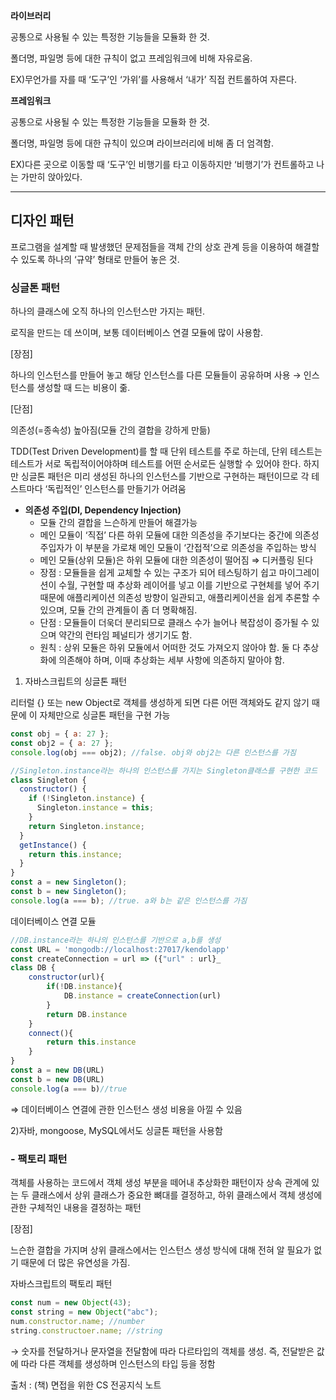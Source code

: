 **라이브러리**

공통으로 사용될 수 있는 특정한 기능들을 모듈화 한 것.

폴더명, 파일명 등에 대한 규칙이 없고 프레임워크에 비해 자유로움.

EX)무언가를 자를 때 ‘도구’인 ‘가위’를 사용해서 ‘내가’ 직접 컨트롤하여 자른다.

**프레임워크**

공통으로 사용될 수 있는 특정한 기능들을 모듈화 한 것.

폴더명, 파일명 등에 대한 규칙이 있으며 라이브러리에 비해 좀 더 엄격함.

EX)다른 곳으로 이동할 때 ‘도구’인 비행기를 타고 이동하지만 ‘비행기’가 컨트롤하고 나는 가만히 앉아있다.

---

## 디자인 패턴

프로그램을 설계할 때 발생했던 문제점들을 객체 간의 상호 관계 등을 이용하여 해결할 수 있도록 하나의 ‘규약’ 형태로 만들어 놓은 것.

### 싱글톤 패턴

하나의 클래스에 오직 하나의 인스턴스만 가지는 패턴.

로직을 만드는 데 쓰이며, 보통 데이터베이스 연결 모듈에 많이 사용함.

[장점]

하나의 인스턴스를 만들어 놓고 해당 인스턴스를 다른 모듈들이 공유하며 사용
→ 인스턴스를 생성할 때 드는 비용이 줆.

[단점]

의존성(=종속성) 높아짐(모듈 간의 결합을 강하게 만듦)

TDD(Test Driven Development)를 할 때 단위 테스트를 주로 하는데, 단위 테스트는 테스트가 서로 독립적이어야하며 테스트를 어떤 순서로든 실행할 수 있어야 한다. 하지만 싱글톤 패턴은 미리 생성된 하나의 인스턴스를 기반으로 구현하는 패턴이므로 각 테스트마다 ‘독립적인’ 인스턴스를 만들기가 어려움

- **의존성 주입(DI, Dependency Injection)**
  - 모듈 간의 결합을 느슨하게 만들어 해결가능
  - 메인 모듈이 ‘직접’ 다른 하위 모듈에 대한 의존성을 주기보다는
    중간에 의존성 주입자가 이 부분을 가로채 메인 모듈이 ‘간접적’으로 의존성을 주입하는 방식
  - 메인 모듈(상위 모듈)은 하위 모듈에 대한 의존성이 떨어짐 ⇒ 디커플링 된다
  - 장점 : 모듈들을 쉽게 교체할 수 있는 구조가 되어 테스팅하기 쉽고 마이그레이션이 수월, 구현할 때 추상화 레이어를 넣고 이를 기반으로 구현체를 넣어 주기 때문에 애플리케이션 의존성 방향이 일관되고, 애플리케이션을 쉽게 추론할 수 있으며, 모듈 간의 관계들이 좀 더 명확해짐.
  - 단점 : 모듈들이 더욱더 분리되므로 클래스 수가 늘어나 복잡성이 증가될 수 있으며 약간의 런타임 페널티가 생기기도 함.
  - 원칙 : 상위 모듈은 하위 모듈에서 어떠한 것도 가져오지 않아야 함. 둘 다 추상화에 의존해야 하며, 이때 추상화는 세부 사항에 의존하지 말아야 함.

1. 자바스크립트의 싱글톤 패턴

리터럴 {} 또는 new Object로 객체를 생성하게 되면 다른 어떤 객체와도 같지 않기 때문에 이 자체만으로 싱글톤 패턴을 구현 가능

```jsx
const obj = { a: 27 };
const obj2 = { a: 27 };
console.log(obj === obj2); //false. obj와 obj2는 다른 인스턴스를 가짐
```

```jsx
//Singleton.instance라는 하나의 인스턴스를 가지는 Singleton클래스를 구현한 코드
class Singleton {
  constructor() {
    if (!Singleton.instance) {
      Singleton.instance = this;
    }
    return Singleton.instance;
  }
  getInstance() {
    return this.instance;
  }
}
const a = new Singleton();
const b = new Singleton();
console.log(a === b); //true. a와 b는 같은 인스턴스를 가짐
```

데이터베이스 연결 모듈

```jsx
//DB.instance라는 하나의 인스턴스를 기반으로 a,b를 생성
const URL = 'mongodb://localhost:27017/kendolapp'
const createConnection = url => ({"url" : url}_
class DB {
	constructor(url){
		if(!DB.instance){
			DB.instance = createConnection(url)
		}
		return DB.instance
	}
	connect(){
		return this.instance
	}
}
const a = new DB(URL)
const b = new DB(URL)
console.log(a === b)//true
```

⇒ 데이터베이스 연결에 관한 인스턴스 생성 비용을 아낄 수 있음

2)자바, mongoose, MySQL에서도 싱글톤 패턴을 사용함

### - 팩토리 패턴

객체를 사용하는 코드에서 객체 생성 부분을 떼어내 추상화한 패턴이자 상속 관계에 있는 두 클래스에서 상위 클래스가 중요한 뼈대를 결정하고, 하위 클래스에서 객체 생성에 관한 구체적인 내용을 결정하는 패턴

[장점]

느슨한 결합을 가지며 상위 클래스에서는 인스턴스 생성 방식에 대해 전혀 알 필요가 없기 때문에 더 많은 유연성을 가짐.

자바스크립트의 팩토리 패턴

```jsx
const num = new Object(43);
const string = new Object("abc");
num.constructor.name; //number
string.constructoer.name; //string
```

→ 숫자를 전달하거나 문자열을 전달함에 따라 다르타입의 객체를 생성. 즉, 전달받은 값에 따라 다른 객체를 생성하며 인스턴스의 타입 등을 정함

출처 : (책) 면접을 위한 CS 전공지식 노트
